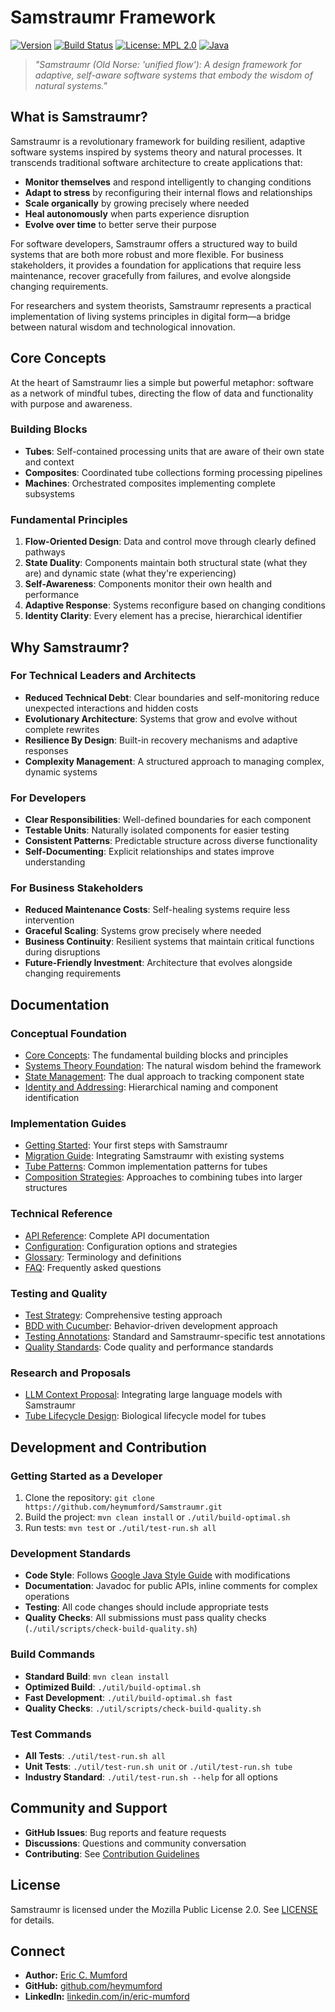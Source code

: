 # Samstraumr Framework

[![Version](https://img.shields.io/badge/version-1.6.1-blue)](https://github.com/heymumford/Samstraumr/releases) [![Build Status](https://github.com/heymumford/Samstraumr/actions/workflows/samstraumr-pipeline.yml/badge.svg)](https://github.com/heymumford/Samstraumr/actions/workflows/samstraumr-pipeline.yml) [![License: MPL 2.0](https://img.shields.io/badge/License-MPL%202.0-brightgreen.svg)](https://opensource.org/licenses/MPL-2.0) [![Java](https://img.shields.io/badge/Java-17%2B-orange)](https://openjdk.java.net/projects/jdk/17/)

> *"Samstraumr (Old Norse: 'unified flow'): A design framework for adaptive, self-aware software systems that embody the wisdom of natural systems."*

## What is Samstraumr?

Samstraumr is a revolutionary framework for building resilient, adaptive software systems inspired by systems theory and natural processes. It transcends traditional software architecture to create applications that:

- **Monitor themselves** and respond intelligently to changing conditions
- **Adapt to stress** by reconfiguring their internal flows and relationships
- **Scale organically** by growing precisely where needed
- **Heal autonomously** when parts experience disruption
- **Evolve over time** to better serve their purpose

For software developers, Samstraumr offers a structured way to build systems that are both more robust and more flexible. For business stakeholders, it provides a foundation for applications that require less maintenance, recover gracefully from failures, and evolve alongside changing requirements.

For researchers and system theorists, Samstraumr represents a practical implementation of living systems principles in digital form—a bridge between natural wisdom and technological innovation.

## Core Concepts

At the heart of Samstraumr lies a simple but powerful metaphor: software as a network of mindful tubes, directing the flow of data and functionality with purpose and awareness.

### Building Blocks

- **Tubes**: Self-contained processing units that are aware of their own state and context
- **Composites**: Coordinated tube collections forming processing pipelines
- **Machines**: Orchestrated composites implementing complete subsystems

### Fundamental Principles

1. **Flow-Oriented Design**: Data and control move through clearly defined pathways
2. **State Duality**: Components maintain both structural state (what they are) and dynamic state (what they're experiencing)
3. **Self-Awareness**: Components monitor their own health and performance
4. **Adaptive Response**: Systems reconfigure based on changing conditions
5. **Identity Clarity**: Every element has a precise, hierarchical identifier

## Why Samstraumr?

### For Technical Leaders and Architects

- **Reduced Technical Debt**: Clear boundaries and self-monitoring reduce unexpected interactions and hidden costs
- **Evolutionary Architecture**: Systems that grow and evolve without complete rewrites
- **Resilience By Design**: Built-in recovery mechanisms and adaptive responses
- **Complexity Management**: A structured approach to managing complex, dynamic systems

### For Developers

- **Clear Responsibilities**: Well-defined boundaries for each component
- **Testable Units**: Naturally isolated components for easier testing
- **Consistent Patterns**: Predictable structure across diverse functionality
- **Self-Documenting**: Explicit relationships and states improve understanding

### For Business Stakeholders

- **Reduced Maintenance Costs**: Self-healing systems require less intervention
- **Graceful Scaling**: Systems grow precisely where needed
- **Business Continuity**: Resilient systems that maintain critical functions during disruptions
- **Future-Friendly Investment**: Architecture that evolves alongside changing requirements

## Documentation

### Conceptual Foundation

- [Core Concepts](./docs/concepts/CoreConcepts.md): The fundamental building blocks and principles
- [Systems Theory Foundation](./docs/concepts/SystemsTheoryFoundation.md): The natural wisdom behind the framework
- [State Management](./docs/concepts/StateManagement.md): The dual approach to tracking component state
- [Identity and Addressing](./docs/concepts/IdentityAddressing.md): Hierarchical naming and component identification

### Implementation Guides

- [Getting Started](./docs/guides/GettingStarted.md): Your first steps with Samstraumr
- [Migration Guide](./docs/guides/MigrationGuide.md): Integrating Samstraumr with existing systems
- [Tube Patterns](./docs/guides/TubePatterns.md): Common implementation patterns for tubes
- [Composition Strategies](./docs/guides/CompositionStrategies.md): Approaches to combining tubes into larger structures

### Technical Reference

- [API Reference](./docs/reference/ConfigurationReference.md): Complete API documentation
- [Configuration](./docs/reference/ConfigurationReference.md): Configuration options and strategies
- [Glossary](./docs/reference/Glossary.md): Terminology and definitions
- [FAQ](./docs/reference/FAQ.md): Frequently asked questions

### Testing and Quality

- [Test Strategy](./docs/testing/TestStrategy.md): Comprehensive testing approach
- [BDD with Cucumber](./docs/testing/BddWithCucumber.md): Behavior-driven development approach
- [Testing Annotations](./docs/testing/TestingAnnotations.md): Standard and Samstraumr-specific test annotations
- [Quality Standards](./docs/contribution/QualityChecks.md): Code quality and performance standards

### Research and Proposals

- [LLM Context Proposal](./docs/research/LlmContextProposal.md): Integrating large language models with Samstraumr
- [Tube Lifecycle Design](./docs/proposals/TubeLifecycleDesign.md): Biological lifecycle model for tubes

## Development and Contribution

### Getting Started as a Developer

1. Clone the repository: `git clone https://github.com/heymumford/Samstraumr.git`
2. Build the project: `mvn clean install` or `./util/build-optimal.sh`
3. Run tests: `mvn test` or `./util/test-run.sh all`

### Development Standards

- **Code Style**: Follows [Google Java Style Guide](https://google.github.io/styleguide/javaguide.html) with modifications
- **Documentation**: Javadoc for public APIs, inline comments for complex operations
- **Testing**: All code changes should include appropriate tests
- **Quality Checks**: All submissions must pass quality checks (`./util/scripts/check-build-quality.sh`)

### Build Commands

- **Standard Build**: `mvn clean install`
- **Optimized Build**: `./util/build-optimal.sh`
- **Fast Development**: `./util/build-optimal.sh fast`
- **Quality Checks**: `./util/scripts/check-build-quality.sh`

### Test Commands

- **All Tests**: `./util/test-run.sh all`
- **Unit Tests**: `./util/test-run.sh unit` or `./util/test-run.sh tube`
- **Industry Standard**: `./util/test-run.sh --help` for all options

## Community and Support

- **GitHub Issues**: Bug reports and feature requests
- **Discussions**: Questions and community conversation
- **Contributing**: See [Contribution Guidelines](./docs/contribution/Contributing.md)

## License

Samstraumr is licensed under the Mozilla Public License 2.0. See [LICENSE](./LICENSE) for details.

## Connect

- **Author:** [Eric C. Mumford](mailto:heymumford@samstraumr.org)
- **GitHub:** [github.com/heymumford](https://github.com/heymumford)
- **LinkedIn:** [linkedin.com/in/eric-mumford](https://www.linkedin.com/in/eric-mumford/)
